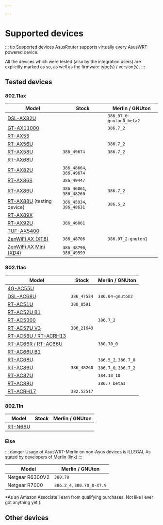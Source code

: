 ```yaml
---

---
```


# Supported devices

::: tip Supported devices
AsusRouter supports virtually every AsusWRT-powered device.

All the devices which were tested (also by the integration users) are explicitly marked as so, as well as the firmware type(s) / version(s).
:::

## Tested devices

### 802.11ax

|                                                  Model|Stock|Merlin / GNUton|
|-------------------------------------------------------|-----|---------------|
|[DSL-AX82U](tested/DSL-AX82U.md)                       | |`386.07_0-gnuton0_beta2`|
|[GT-AX11000](tested/GT-AX11000.md)                     | |`386.7_2`|
|[RT-AX55](tested/RT-AX55.md)                           | | |
|[RT-AX56U](tested/RT-AX56U.md)                         | |`386.7_2`|
|[RT-AX58U](tested/RT-AX58U.md)                         |`386_49674`|`386.7_2`|
|[RT-AX68U](tested/RT-AX68U.md)                         | | |
|[RT-AX82U](tested/RT-AX82U.md)                         |`386_48664`, `386.49674`| |
|[RT-AX86S](tested/RT-AX86S.md)                         |`386_49447`| |
|[RT-AX86U](tested/RT-AX86U.md)                         |`386_46061`, `386_48260`|`386.7_2`|
|[RT-AX88U](tested/RT-AX88U.md) (testing device)        |`386_45934`, `386_48631`|`386.5_2`|
|[RT-AX89X](tested/RT-AX89X.md)                         | | |
|[RT-AX92U](tested/RT-AX92U.md)                         |`386_46061`| |
|[TUF-AX5400](tested/TUF-AX5400.md)                     | | |
|[ZenWiFi AX (XT8)](tested/ZenWiFiAX(XT8).md)           |`386_48706`|`386.07_2-gnuton1`|
|[ZenWiFi AX Mini (XD4)](tested/ZenWiFiAXMini(XD4).md)  |`386_48790`, `386_49599`| |

### 802.11ac

|                                      Model|Stock|Merlin / GNUton|
|-------------------------------------------|-----|---------------|
|[4G-AC55U](tested/4G-AC55U.md)             | | |
|[DSL-AC68U](tested/DSL-AC68U.md)           |`386_47534`|`386.04-gnuton2`|
|[RT-AC51U](tested/RT-AC51U.md)             |`380_8591`| |
|[RT-AC52U B1](tested/RT-AC52UB1.md)        | | |
|[RT-AC5300](tested/RT-AC5300.md)           | |`386.7_2`|
|[RT-AC57U V3](tested/RT-AC57UV3.md)        |`386_21649`| |
|[RT-AC58U / RT-ACRH13](tested/RT-AC58U.md) | | |
|[RT-AC66R / RT-AC66U](tested/RT-AC66U.md)  | |`380.70_0`|
|[RT-AC66U B1](tested/RT-AC66UB1.md)        | | |
|[RT-AC68U](tested/RT-AC68U.md)             | |`386.5_2`, `386.7_0`|
|[RT-AC86U](tested/RT-AC86U.md)             |`386_48260`|`386.7_0`, `386.7_2`|
|[RT-AC87U](tested/RT-AC87U.md)             | |`384.13_10`|
|[RT-AC88U](tested/RT-AC88U.md)             | |`386.7_beta1`|
|[RT-ACRH17](tested/RT-ACRH17.md)           |`382.52517`| |

### 802.11n

|                          Model|Stock|Merlin / GNUton|
|-------------------------------|-----|---------------|
|[RT-N66U](tested/RT-N66U.md)   | | |

### Else

::: danger Usage of AsusWRT-Merlin on non-Asus devices is ILLEGAL
As stated by developers of Merlin ([link](https://www.snbforums.com/threads/announcement-running-asuswrt-merlin-and-forks-on-non-asus-devices-is-illegal.44636/))
:::

|          Model|Merlin / GNUton|
|---------------|---------------|
|Netgear R6300V2|`380.70`|
|Netgear R7000  |`386.2_4`, `380.70_0-X7.9`|

*As an Amazon Associate I earn from qualifying purchases. Not like I ever got anything yet (:

## Other devices
